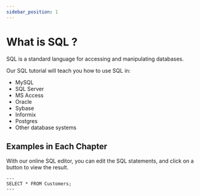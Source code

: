 ```yaml
---
sidebar_position: 1
---
```


# What is SQL ?

SQL is a standard language for accessing and manipulating databases.

Our SQL tutorial will teach you how to use SQL in: 
- MySQL
- SQL Server
- MS Access
- Oracle
- Sybase
- Informix
- Postgres
- Other database systems

## Examples in Each Chapter

With our online SQL editor, you can edit the SQL statements, and click on a button to view the result.

```text title="Example"
---
SELECT * FROM Customers;
---
```

